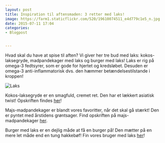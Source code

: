 ```yaml
---
layout: post
title: Inspiration til aftensmaden: 3 retter med laks!
image: https://farm1.staticflickr.com/520/19610074511_e4d779c1e5_n.jpg
date: 2015-07-11 17:04
categories:
- Blogpost


---
```

Hvad skal du have at spise til aften? Vi giver her tre bud med laks: kokos-laksegryde, madpandekager med laks og burger med laks! Laks er rig på omega-3 fedtsyrer, som er gode for hjertet og kredsløbet. Desuden er omega-3 anti-inflammatorisk dvs. den hæmmer betændelsestilstande i kroppen!

![Laks](https://farm1.staticflickr.com/520/19610074511_e4d779c1e5_z.jpg) 

Kokos-laksegryde er en smagfuld, cremet ret. Den har et lækkert asiatisk twist! Opskriften findes [her](http://www.femmefood.com/2015/03/kokos-lakse-gryde/)!

Majs-madpandekager er blandt vores favoritter, når det skal gå stærkt! Den er pyntet med årstidens grøntsager. Find opskriften på majs-madpandekager [her](http://www.femmefood.com/2014/05/majs-madpandekager/).

Burger med laks er en dejlig måde at få en burger på! Den mætter på en mere let måde end en tung hakkebøf! Fin vores bruger med laks [her](http://www.femmefood.com/2014/04/laekker-lakseburger/)!











